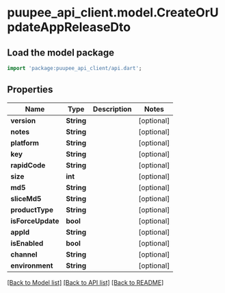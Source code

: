 # puupee_api_client.model.CreateOrUpdateAppReleaseDto

## Load the model package
```dart
import 'package:puupee_api_client/api.dart';
```

## Properties
Name | Type | Description | Notes
------------ | ------------- | ------------- | -------------
**version** | **String** |  | [optional] 
**notes** | **String** |  | [optional] 
**platform** | **String** |  | [optional] 
**key** | **String** |  | [optional] 
**rapidCode** | **String** |  | [optional] 
**size** | **int** |  | [optional] 
**md5** | **String** |  | [optional] 
**sliceMd5** | **String** |  | [optional] 
**productType** | **String** |  | [optional] 
**isForceUpdate** | **bool** |  | [optional] 
**appId** | **String** |  | [optional] 
**isEnabled** | **bool** |  | [optional] 
**channel** | **String** |  | [optional] 
**environment** | **String** |  | [optional] 

[[Back to Model list]](../README.md#documentation-for-models) [[Back to API list]](../README.md#documentation-for-api-endpoints) [[Back to README]](../README.md)


